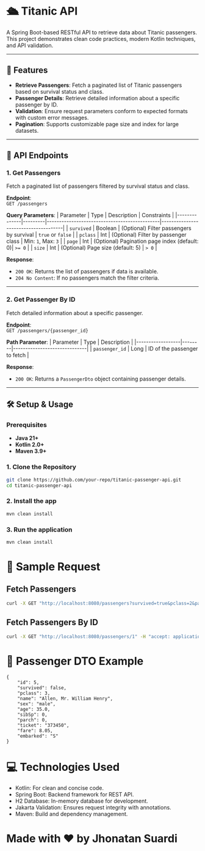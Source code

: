 # 🛳️ Titanic API
A Spring Boot-based RESTful API to retrieve data about Titanic passengers. This project demonstrates clean code practices, modern Kotlin techniques, and API validation.

---

## **📜 Features**
- **Retrieve Passengers**: Fetch a paginated list of Titanic passengers based on survival status and class.
- **Passenger Details**: Retrieve detailed information about a specific passenger by ID.
- **Validation**: Ensure request parameters conform to expected formats with custom error messages.
- **Pagination**: Supports customizable page size and index for large datasets.

---

## **📂 API Endpoints**

### **1. Get Passengers**
Fetch a paginated list of passengers filtered by survival status and class.

**Endpoint**:  
`GET /passengers`

**Query Parameters**:
| Parameter    | Type    | Description                                  | Constraints                          |
|--------------|---------|----------------------------------------------|--------------------------------------|
| `survived`   | Boolean | (Optional) Filter passengers by survival     | `true` or `false`                   |
| `pclass`     | Int     | (Optional) Filter by passenger class         | Min: `1`, Max: `3`                  |
| `page`       | Int     | (Optional) Pagination page index (default: 0)| `>= 0`                              |
| `size`       | Int     | (Optional) Page size (default: 5)            | `> 0`                               |

**Response**:
- `200 OK`: Returns the list of passengers if data is available.
- `204 No Content`: If no passengers match the filter criteria.

---

### **2. Get Passenger By ID**
Fetch detailed information about a specific passenger.

**Endpoint**:  
`GET /passengers/{passenger_id}`

**Path Parameter**:
| Parameter        | Type   | Description                  |
|------------------|--------|------------------------------|
| `passenger_id`   | Long   | ID of the passenger to fetch |

**Response**:
- `200 OK`: Returns a `PassengerDto` object containing passenger details.

---

## **🛠️ Setup & Usage**

### **Prerequisites**
- **Java 21+**
- **Kotlin 2.0+**
- **Maven 3.9+**

### **1. Clone the Repository**
```bash
git clone https://github.com/your-repo/titanic-passenger-api.git
cd titanic-passenger-api
```
### **2. Install the app**
```bash
mvn clean install
```

### **3. Run the application**
```bash
mvn clean install
```


# 🧪 Sample Request

## Fetch Passengers
```bash
curl -X GET "http://localhost:8080/passengers?survived=true&pclass=2&page=0&size=5" -H "accept: application/json"
```

## Fetch Passengers By ID
```bash
curl -X GET "http://localhost:8080/passengers/1" -H "accept: application/json"```
```

# 🚢 Passenger DTO Example

```
{
	"id": 5,
	"survived": false,
	"pclass": 3,
	"name": "Allen, Mr. William Henry",
	"sex": "male",
	"age": 35.0,
	"sibSp": 0,
	"parch": 0,
	"ticket": "373450",
	"fare": 8.05,
	"embarked": "S"
}
```

# 💻 Technologies Used
- Kotlin: For clean and concise code.
- Spring Boot: Backend framework for REST API.
- H2 Database: In-memory database for development.
- Jakarta Validation: Ensures request integrity with annotations.
- Maven: Build and dependency management.


# Made with ❤️ by Jhonatan Suardi